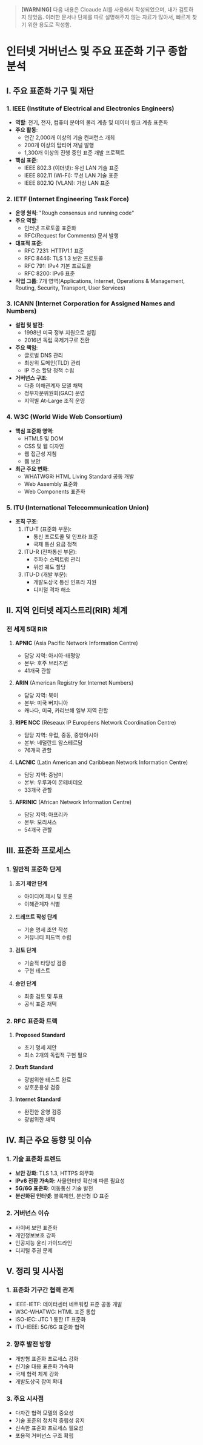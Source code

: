 > **[WARNING]**
> 다음 내용은 Cloaude AI를 사용해서 작성되었으며, 내가 검토하지 않았음. 
> 이러한 문서나 단체를 따로 설명해주지 않는 자료가 많아서, 빠르게 찾기 위한 용도로 작성함.

# 인터넷 거버넌스 및 주요 표준화 기구 종합 분석

## I. 주요 표준화 기구 및 재단

### 1. IEEE (Institute of Electrical and Electronics Engineers)
- **역할**: 전기, 전자, 컴퓨터 분야의 물리 계층 및 데이터 링크 계층 표준화
- **주요 활동**:
  - 연간 2,000개 이상의 기술 컨퍼런스 개최
  - 200개 이상의 탑티어 저널 발행
  - 1,300개 이상의 진행 중인 표준 개발 프로젝트
- **핵심 표준**:
  - IEEE 802.3 (이더넷): 유선 LAN 기술 표준
  - IEEE 802.11 (Wi-Fi): 무선 LAN 기술 표준
  - IEEE 802.1Q (VLAN): 가상 LAN 표준

### 2. IETF (Internet Engineering Task Force)
- **운영 원칙**: "Rough consensus and running code"
- **주요 역할**:
  - 인터넷 프로토콜 표준화
  - RFC(Request for Comments) 문서 발행
- **대표적 표준**:
  - RFC 7231: HTTP/1.1 표준
  - RFC 8446: TLS 1.3 보안 프로토콜
  - RFC 791: IPv4 기본 프로토콜
  - RFC 8200: IPv6 표준
- **작업 그룹**: 7개 영역(Applications, Internet, Operations & Management, Routing, Security, Transport, User Services)

### 3. ICANN (Internet Corporation for Assigned Names and Numbers)
- **설립 및 발전**:
  - 1998년 미국 정부 지원으로 설립
  - 2016년 독립 국제기구로 전환
- **주요 책임**:
  - 글로벌 DNS 관리
  - 최상위 도메인(TLD) 관리
  - IP 주소 할당 정책 수립
- **거버넌스 구조**:
  - 다중 이해관계자 모델 채택
  - 정부자문위원회(GAC) 운영
  - 지역별 At-Large 조직 운영

### 4. W3C (World Wide Web Consortium)
- **핵심 표준화 영역**:
  - HTML5 및 DOM
  - CSS 및 웹 디자인
  - 웹 접근성 지침
  - 웹 보안
- **최근 주요 변화**:
  - WHATWG와 HTML Living Standard 공동 개발
  - Web Assembly 표준화
  - Web Components 표준화

### 5. ITU (International Telecommunication Union)
- **조직 구조**:
  1. ITU-T (표준화 부문):
     - 통신 프로토콜 및 인프라 표준
     - 국제 통신 요금 정책
  2. ITU-R (전파통신 부문):
     - 주파수 스펙트럼 관리
     - 위성 궤도 할당
  3. ITU-D (개발 부문):
     - 개발도상국 통신 인프라 지원
     - 디지털 격차 해소

## II. 지역 인터넷 레지스트리(RIR) 체계

### 전 세계 5대 RIR
1. **APNIC** (Asia Pacific Network Information Centre)
   - 담당 지역: 아시아-태평양
   - 본부: 호주 브리즈번
   - 41개국 관할

2. **ARIN** (American Registry for Internet Numbers)
   - 담당 지역: 북미
   - 본부: 미국 버지니아
   - 캐나다, 미국, 카리브해 일부 지역 관할

3. **RIPE NCC** (Réseaux IP Européens Network Coordination Centre)
   - 담당 지역: 유럽, 중동, 중앙아시아
   - 본부: 네덜란드 암스테르담
   - 76개국 관할

4. **LACNIC** (Latin American and Caribbean Network Information Centre)
   - 담당 지역: 중남미
   - 본부: 우루과이 몬테비데오
   - 33개국 관할

5. **AFRINIC** (African Network Information Centre)
   - 담당 지역: 아프리카
   - 본부: 모리셔스
   - 54개국 관할

## III. 표준화 프로세스

### 1. 일반적 표준화 단계
1. **초기 제안 단계**
   - 아이디어 제시 및 토론
   - 이해관계자 식별

2. **드래프트 작성 단계**
   - 기술 명세 초안 작성
   - 커뮤니티 피드백 수렴

3. **검토 단계**
   - 기술적 타당성 검증
   - 구현 테스트

4. **승인 단계**
   - 최종 검토 및 투표
   - 공식 표준 채택

### 2. RFC 표준화 트랙
1. **Proposed Standard**
   - 초기 명세 제안
   - 최소 2개의 독립적 구현 필요

2. **Draft Standard**
   - 광범위한 테스트 완료
   - 상호운용성 검증

3. **Internet Standard**
   - 완전한 운영 검증
   - 광범위한 채택

## IV. 최근 주요 동향 및 이슈

### 1. 기술 표준화 트렌드
- **보안 강화**: TLS 1.3, HTTPS 의무화
- **IPv6 전환 가속화**: 사물인터넷 확산에 따른 필요성
- **5G/6G 표준화**: 이동통신 기술 발전
- **분산화된 인터넷**: 블록체인, 분산형 ID 표준

### 2. 거버넌스 이슈
- 사이버 보안 표준화
- 개인정보보호 강화
- 인공지능 윤리 가이드라인
- 디지털 주권 문제

## V. 정리 및 시사점

### 1. 표준화 기구간 협력 관계
- IEEE-IETF: 데이터센터 네트워킹 표준 공동 개발
- W3C-WHATWG: HTML 표준 통합
- ISO-IEC: JTC 1 통한 IT 표준화
- ITU-IEEE: 5G/6G 표준화 협력

### 2. 향후 발전 방향
- 개방형 표준화 프로세스 강화
- 신기술 대응 표준화 가속화
- 국제 협력 체계 강화
- 개발도상국 참여 확대

### 3. 주요 시사점
- 다자간 협력 모델의 중요성
- 기술 표준의 정치적 중립성 유지
- 신속한 표준화 프로세스 필요성
- 포용적 거버넌스 구조 확립